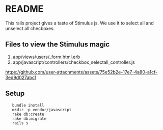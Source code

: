 # README

This rails project gives a taste of Stimulus js. We use it to select all and unselect all checboxes. 

## Files to view the Stimulus magic
1. app/views/users/_form.html.erb
2. app/javascript/controllers/checkbox_selectall_controller.js


https://github.com/user-attachments/assets/75e52b2e-17e7-4a80-a1cf-3ed9d027abc1

## Setup

 ```
    bundle install 
    mkdir -p vendor/javascript
    rake db:create 
    rake db:migrate
    rails s
 ```
